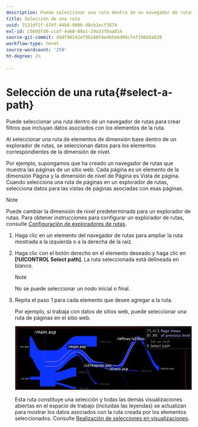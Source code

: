 ```yaml
---
description: Puede seleccionar una ruta dentro de un navegador de rutas para crear filtros que incluyan datos asociados con los elementos de la ruta.
title: Selección de una ruta
uuid: 3131df2f-674f-44b8-9006-d8cb1ecf3874
exl-id: c560dfd0-ccaf-4a60-88a1-29a33f8aa014
source-git-commit: d9df90242ef96188f4e4b5e6d04cfef196b0a628
workflow-type: tm+mt
source-wordcount: '259'
ht-degree: 2%

---
```


# Selección de una ruta{#select-a-path}

Puede seleccionar una ruta dentro de un navegador de rutas para crear filtros que incluyan datos asociados con los elementos de la ruta.

Al seleccionar una ruta de elementos de dimensión base dentro de un explorador de rutas, se seleccionan datos para los elementos correspondientes de la dimensión de nivel.

Por ejemplo, supongamos que ha creado un navegador de rutas que muestra las páginas de un sitio web. Cada página es un elemento de la dimensión Página y la dimensión de nivel de Página es Vista de página. Cuando selecciona una ruta de páginas en un explorador de rutas, selecciona datos para las vistas de páginas asociadas con esas páginas.

>[!NOTE]
>
>Puede cambiar la dimensión de nivel predeterminada para un explorador de rutas. Para obtener instrucciones para configurar un explorador de rutas, consulte [Configuración de exploradores de rutas](../../../../home/c-get-started/c-intf-anlys-ftrs/t-config-path-brwsr.md#task-bbb3ddaa140a414f984b697c2b8202a3).

1. Haga clic en un elemento del navegador de rutas para ampliar la ruta mostrada a la izquierda o a la derecha de la raíz.
1. Haga clic con el botón derecho en el elemento deseado y haga clic en **[!UICONTROL Select path]**. La ruta seleccionada está delineada en blanco.

   >[!NOTE]
   >
   >No se puede seleccionar un nodo inicial o final.

1. Repita el paso 1 para cada elemento que desee agregar a la ruta.

   Por ejemplo, si trabaja con datos de sitios web, puede seleccionar una ruta de páginas en el sitio web.

   ![](assets/client-path.png)

   Esta ruta constituye una selección y todas las demás visualizaciones abiertas en el espacio de trabajo (incluidas las leyendas) se actualizan para mostrar los datos asociados con la ruta creada por los elementos seleccionados. Consulte [Realización de selecciones en visualizaciones](../../../../home/c-get-started/c-vis/c-sel-vis/c-sel-vis.md#concept-012870ec22c7476e9afbf3b8b2515746).
